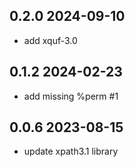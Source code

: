 ## 0.2.0 2024-09-10
* add xquf-3.0
## 0.1.2 2024-02-23
* add missing %perm #1
## 0.0.6 2023-08-15
* update xpath3.1 library